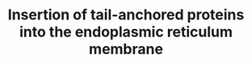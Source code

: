 ---
annotations:
- type: Pathway Ontology
  value: protein secretory pathway
authors:
- ReactomeTeam
- DeSl
description: 'Tail-anchored (TA) proteins have a hydrophobic transmembrane domain
  (TMD) located near the C-terminus ("tail") of the protein. Depending on the nature
  of the TMD, TA proteins can be inserted into the endoplasmic reticulum (ER) membrane
  by at least 4 mechanisms: cotranslational insertion by the signal recognition particle
  (SRP), post-translational insertion by ASNA1 (TRC40), post-translational insertion
  by the SRP, and post-translational insertion by a SRP-independent mechanism (SND)
  (Casson et al. 2017, reviewed in Borgese and Fasana 2011, Casson et al. 2016, Aviram
  et al. 2016, Chio et al. 2017). Much of the information about the mammalian system
  of insertion by ASNA1 (TRC40) has been inferred from the Saccharomyces cerevisiae
  homologue Get3.<br> Prior to post-translational insertion by ASNA1, SGTA binds the
  transmembrane domain of the substrate TA protein immediately after translation (Leznicki
  et al. 2011, Leznicki and High 2012, Xu et al. 2012, Wunderly et al. 2014, Shao
  et al. 2017), the SGTA:TA protein complex then binds the BAG6 complex (BAG6:GET4:UBL4A)
  via UBL4A (Winnefeld et al. 2006, Chartron et al. 2012, Xu et al. 2012, Leznicki
  et al. 2013, Mock et al. 2015, Kuwabara et al. 2015, Shao et al. 2017), and the
  TA protein is transferred to ASNA1 (Mariappan et al. 2010, Leznicki et al. 2011,
  Shao et al. 2017), also bound by the BAG6 complex via UBL4A. The ASNA1:TA protein
  complex then docks at the WRB:CAMLG (WRB:CAML) complex located in the ER membrane
  and the TA protein is inserted into the ER membrane by an uncharacterized mechanism
  that involves ATP and the transmembrane domain insertase activity of the WRB:CAML
  complex (Vilardi et al. 2011, Vilardi et al. 2014, Vogl et al. 2016, and inferred
  from yeast in Wang et al. 2014).<br>Misfolded TA proteins, overexpressed TA proteins,
  and membrane proteins mislocalized in the cytosol bind SGTA but are not efficiently
  transferred to ASNA1 and, instead, are retained by BAG6 which recruits RNF126 to
  ubiquitinate them, targeting them for degradation by the proteasome (Wang et al.
  2011, Leznicki and High 2012, Xu et al. 2012, Rodrigo-Brenni et al. 2014, Wunderly
  et al. 2014, Shao et al. 2017, reviewed in Lee and Ye 2013, Casson et al. 2016,
  Krysztofinska et al. 2016, Guna and Hegde 2018).  View original pathway at [http://www.reactome.org/PathwayBrowser/#DIAGRAM=9609523
  Reactome].'
last-edited: 2021-01-25
organisms:
- Homo sapiens
redirect_from:
- /index.php/Pathway:WP5013
- /instance/WP5013
schema-jsonld:
- '@context': https://schema.org/
  '@id': https://wikipathways.github.io/pathways/WP5013.html
  '@type': Dataset
  creator:
    '@type': Organization
    name: WikiPathways
  description: 'Tail-anchored (TA) proteins have a hydrophobic transmembrane domain
    (TMD) located near the C-terminus ("tail") of the protein. Depending on the nature
    of the TMD, TA proteins can be inserted into the endoplasmic reticulum (ER) membrane
    by at least 4 mechanisms: cotranslational insertion by the signal recognition
    particle (SRP), post-translational insertion by ASNA1 (TRC40), post-translational
    insertion by the SRP, and post-translational insertion by a SRP-independent mechanism
    (SND) (Casson et al. 2017, reviewed in Borgese and Fasana 2011, Casson et al.
    2016, Aviram et al. 2016, Chio et al. 2017). Much of the information about the
    mammalian system of insertion by ASNA1 (TRC40) has been inferred from the Saccharomyces
    cerevisiae homologue Get3.<br> Prior to post-translational insertion by ASNA1,
    SGTA binds the transmembrane domain of the substrate TA protein immediately after
    translation (Leznicki et al. 2011, Leznicki and High 2012, Xu et al. 2012, Wunderly
    et al. 2014, Shao et al. 2017), the SGTA:TA protein complex then binds the BAG6
    complex (BAG6:GET4:UBL4A) via UBL4A (Winnefeld et al. 2006, Chartron et al. 2012,
    Xu et al. 2012, Leznicki et al. 2013, Mock et al. 2015, Kuwabara et al. 2015,
    Shao et al. 2017), and the TA protein is transferred to ASNA1 (Mariappan et al.
    2010, Leznicki et al. 2011, Shao et al. 2017), also bound by the BAG6 complex
    via UBL4A. The ASNA1:TA protein complex then docks at the WRB:CAMLG (WRB:CAML)
    complex located in the ER membrane and the TA protein is inserted into the ER
    membrane by an uncharacterized mechanism that involves ATP and the transmembrane
    domain insertase activity of the WRB:CAML complex (Vilardi et al. 2011, Vilardi
    et al. 2014, Vogl et al. 2016, and inferred from yeast in Wang et al. 2014).<br>Misfolded
    TA proteins, overexpressed TA proteins, and membrane proteins mislocalized in
    the cytosol bind SGTA but are not efficiently transferred to ASNA1 and, instead,
    are retained by BAG6 which recruits RNF126 to ubiquitinate them, targeting them
    for degradation by the proteasome (Wang et al. 2011, Leznicki and High 2012, Xu
    et al. 2012, Rodrigo-Brenni et al. 2014, Wunderly et al. 2014, Shao et al. 2017,
    reviewed in Lee and Ye 2013, Casson et al. 2016, Krysztofinska et al. 2016, Guna
    and Hegde 2018).  View original pathway at [http://www.reactome.org/PathwayBrowser/#DIAGRAM=9609523
    Reactome].'
  keywords:
  - Mislocalized
  - 'ALDH3A2-1 '
  - 'CYB5A-1 '
  - membrane protein
  - 'ATP '
  - 'APP-C99 '
  - 'STX1A '
  - 'WRB '
  - 'VAPA '
  - 'ADP '
  - proteins
  - Pi
  - protein:ASNA1:ADP
  - protein:SGTA:BAG6:GET4:UBL4A:ASNA1:ATP
  - 'VAMP2 '
  - 'HMOX1 '
  - 'SEC61B '
  - 'UBL4A '
  - 'SEC61G '
  - 'ASNA1 '
  - 'SGTA '
  - ADP
  - BAG6:GET4:UBL4A
  - 'EMD '
  - 'OTOF '
  - membrane
  - protein:SGTA dimer
  - 'BAG6 '
  - WRB:CAMLG
  - 'GET4 '
  - ASNA1:ATP dimer
  - 'STX5 '
  - protein:ASNA1:ADP:WRB:CAMLG
  - 'UBE2J2-1 '
  - protein:ASNA1:ATP
  - Tail-anchored
  - 'PRNP '
  - 'CAMLG '
  - ATP
  - SGTA dimer
  - 'SERP1 '
  license: CC0
  name: Insertion of tail-anchored proteins into the endoplasmic reticulum membrane
seo: CreativeWork
title: Insertion of tail-anchored proteins into the endoplasmic reticulum membrane
wpid: WP5013
---